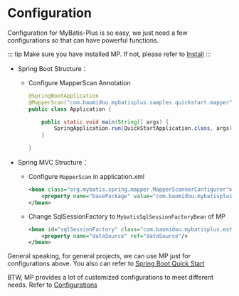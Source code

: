 # Configuration

Configuration for MyBatis-Plus is so easy, we just need a few configurations so that can have powerful functions. 

::: tip
Make sure you have installed MP. If not, please refer to [Install](install.md)
:::

- Spring Boot Structure：

  - Configure MapperScan Annotation

    ```java {2}
    @SpringBootApplication
    @MapperScan("com.baomidou.mybatisplus.samples.quickstart.mapper")
    public class Application {

        public static void main(String[] args) {
            SpringApplication.run(QuickStartApplication.class, args);
        }

    }
    ```

- Spring MVC Structure：

  - Configure `MapperScan` in application.xml

    ```xml {2}
    <bean class="org.mybatis.spring.mapper.MapperScannerConfigurer">
        <property name="basePackage" value="com.baomidou.mybatisplus.samples.quickstart.mapper"/>
    </bean>
    ```

  - Change SqlSessionFactory to `MybatisSqlSessionFactoryBean` of MP

    ```xml {1}
    <bean id="sqlSessionFactory" class="com.baomidou.mybatisplus.extension.spring.MybatisSqlSessionFactoryBean">
        <property name="dataSource" ref="dataSource"/>
    </bean>
    ```

General speaking, for general projects, we can use MP just for configurations above. You also can refer to [Spring Boot Quick Start](https://github.com/baomidou/mybatis-plus-samples/tree/master/mybatis-plus-sample-quickstart)

BTW, MP provides a lot of customized configurations to meet different needs. Refer to [Configurations](../config/README.md) 